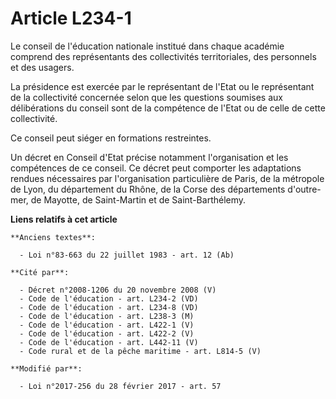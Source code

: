 # Article L234-1

Le conseil de l'éducation nationale institué dans chaque académie comprend des représentants des collectivités territoriales,
des personnels et des usagers. 

La présidence est exercée par le représentant de l'Etat ou le représentant de la collectivité concernée selon que les
questions soumises aux délibérations du conseil sont de la compétence de l'Etat ou de celle de cette collectivité. 

Ce conseil peut siéger en formations restreintes. 

Un décret en Conseil d'Etat précise notamment l'organisation et les compétences de ce conseil. Ce décret peut comporter les
adaptations rendues nécessaires par l'organisation particulière de Paris, de la métropole de Lyon, du département du Rhône,
de la Corse des départements d'outre-mer, de Mayotte, de Saint-Martin et de Saint-Barthélemy.

**Liens relatifs à cet article**

	**Anciens textes**:

	  - Loi n°83-663 du 22 juillet 1983 - art. 12 (Ab)

	**Cité par**:

	  - Décret n°2008-1206 du 20 novembre 2008 (V)
	  - Code de l'éducation - art. L234-2 (VD)
	  - Code de l'éducation - art. L234-8 (VD)
	  - Code de l'éducation - art. L238-3 (M)
	  - Code de l'éducation - art. L422-1 (V)
	  - Code de l'éducation - art. L422-2 (V)
	  - Code de l'éducation - art. L442-11 (V)
	  - Code rural et de la pêche maritime - art. L814-5 (V)

	**Modifié par**:

	  - Loi n°2017-256 du 28 février 2017 - art. 57
